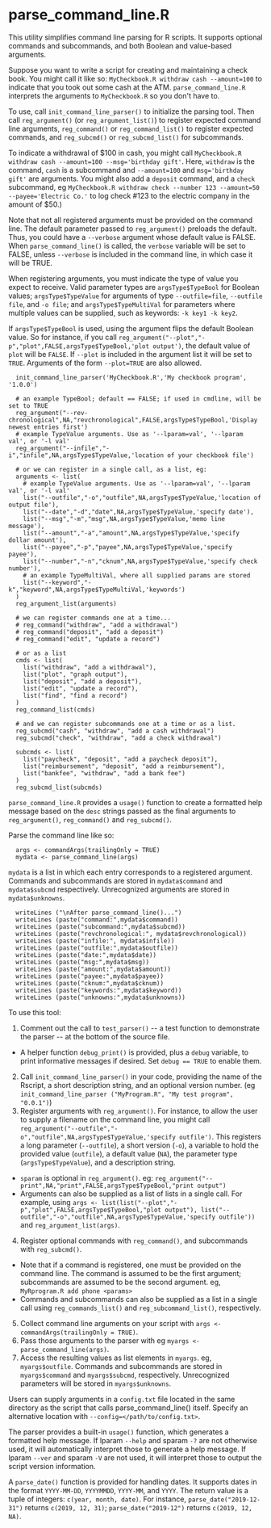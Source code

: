 # parse_command_line.R
This utility simplifies command line parsing for R scripts. It supports optional commands and subcommands, and both Boolean and value-based arguments. 

Suppose you want to write a script for creating and maintaining a check book. You might call it like so: `MyCheckbook.R withdraw cash --amount=100` to indicate that you took out some cash at the ATM. `parse_command_line.R` interprets the arguments to `MyCheckbook.R` so you don't have to. 

To use, call `init_command_line_parser()` to initialize the parsing tool. Then call `reg_argument()` (or `reg_argument_list()`) to register expected command line arguments, `reg_command()` or `reg_command_list()` to register expected commands, and `reg_subcmd()` or `reg_subcmd_list()` for subcommands. 

To indicate a withdrawal of $100 in cash, you might call `MyCheckbook.R withdraw cash --amount=100 --msg='birthday gift'`. Here, `withdraw` is the command, `cash` is a subcommand and `--amount=100` and `msg='birthday gift'` are arguments. You might also add a `deposit` command, and a `check` subcommand, eg `MyCheckbook.R withdraw check --number 123 --amount=50 --payee='Electric Co.'` to log check #123 to the electric company in the amount of $50.)

Note that not all registered arguments must be provided on the command line. The default parameter passed to `reg_argument()` preloads the default. Thus, you could have a `--verbose` argument whose default value is FALSE. When `parse_command_line()` is called, the `verbose` variable will be set to FALSE, unless `--verbose` is included in the command line, in which case it will be TRUE.

When registering arguments, you must indicate the type of value you expect to receive. Valid parameter types are `argsType$TypeBool` for Boolean values; `argsType$TypeValue` for arguments of type `--outfile=file`, `--outfile file`, and `-o file`; and `argsType$TypeMultiVal` for parameters where multiple values can be supplied, such as keywords: `-k key1 -k key2`. 

If `argsType$TypeBool` is used, using the argument flips the default Boolean value. So for instance, if you call `reg_argument("--plot","-p","plot",FALSE,argsType$TypeBool,'plot output')`, the default value of `plot` will be `FALSE`. If `--plot` is included in the argument list it will be set to `TRUE`. Arguments of the form `--plot=TRUE` are also allowed.

```
  init_command_line_parser('MyCheckbook.R','My checkbook program', '1.0.0')

  # an example TypeBool; default == FALSE; if used in cmdline, will be set to TRUE
  reg_argument("--rev-chronological",NA,"revchronological",FALSE,argsType$TypeBool,'Display newest entries first')
  # example TypeValue arguments. Use as '--lparam=val', '--lparam val', or '-l val'
  reg_argument("--infile","-i","infile",NA,argsType$TypeValue,'location of your checkbook file')

  # or we can register in a single call, as a list, eg:
  arguments <- list(
    # example TypeValue arguments. Use as '--lparam=val', '--lparam val', or '-l val'
    list("--outfile","-o","outfile",NA,argsType$TypeValue,'location of output file'),
    list("--date","-d","date",NA,argsType$TypeValue,'specify date'),
    list("--msg","-m","msg",NA,argsType$TypeValue,'memo line message'),
    list("--amount","-a","amount",NA,argsType$TypeValue,'specify dollar amount'),
    list("--payee","-p","payee",NA,argsType$TypeValue,'specify payee'),
    list("--number","-n","cknum",NA,argsType$TypeValue,'specify check number'),
    # an example TypeMultiVal, where all supplied params are stored
    list("--keyword","-k","keyword",NA,argsType$TypeMultiVal,'keywords')
  )
  reg_argument_list(arguments)
  
  # we can register commands one at a time...
  # reg_command("withdraw", "add a withdrawal")
  # reg_command("deposit", "add a deposit")
  # reg_command("edit", "update a record")
  
  # or as a list
  cmds <- list(
    list("withdraw", "add a withdrawal"),
    list("plot", "graph output"),
    list("deposit", "add a deposit"),
    list("edit", "update a record"),
    list("find", "find a record")
  )
  reg_command_list(cmds)

  # and we can register subcommands one at a time or as a list.
  reg_subcmd("cash", "withdraw", "add a cash withdrawal")
  reg_subcmd("check", "withdraw", "add a check withdrawal")

  subcmds <- list(
    list("paycheck", "deposit", "add a paycheck deposit"),
    list("reimbursement", "deposit", "add a reimbursement"),
    list("bankfee", "withdraw", "add a bank fee")
  )
  reg_subcmd_list(subcmds)
``` 

`parse_command_line.R` provides a `usage()` function to create a formatted help message based on the `desc` strings passed as the final arguments to `reg_argument()`, `reg_command()` and `reg_subcmd()`.

Parse the command line like so: 

```
  args <- commandArgs(trailingOnly = TRUE)
  mydata <- parse_command_line(args)
```

`mydata` is a list in which each entry corresponds to a registered argument. Commands and subcommands are stored in `mydata$command` and `mydata$subcmd` respectively. Unrecognized arguments are stored in `mydata$unknowns`.

```
  writeLines ("\nAfter parse_command_line()...")
  writeLines (paste("command:",mydata$command))
  writeLines (paste("subcommand:",mydata$subcmd))
  writeLines (paste("revchronological:", mydata$revchronological))
  writeLines (paste("infile:", mydata$infile))
  writeLines (paste("outfile:",mydata$outfile))
  writeLines (paste("date:",mydata$date))
  writeLines (paste("msg:",mydata$msg))
  writeLines (paste("amount:",mydata$amount))
  writeLines (paste("payee:",mydata$payee))
  writeLines (paste("cknum:",mydata$cknum))
  writeLines (paste("keywords:",mydata$keyword))
  writeLines (paste("unknowns:",mydata$unknowns))
```

To use this tool:
1) Comment out the call to `test_parser()` -- a test function to demonstrate the parser -- at the bottom of the source file.
- A helper function `debug_print()` is provided, plus a `debug` variable, to print informative messages if desired. Set `debug == TRUE` to enable them.
2) Call `init_command_line_parser()` in your code, providing the name of the Rscript, a short description string, and an optional version number. (eg `init_command_line_parser ("MyProgram.R", "My test program", "0.0.1")`) 
3) Register arguments with `reg_argument()`. For instance, to allow the user to supply a filename on the command line, you might call `reg_argument("--outfile","-o","outfile",NA,argsType$TypeValue,'specify outfile')`. This registers a long parameter (`--outfile`), a short version (`-o`), a variable to hold the provided value (`outfile`), a default value (`NA`), the parameter type (`argsType$TypeValue`), and a description string. 
- `sparam` is optional in `reg_argument()`. eg: `reg_argument("--print",NA,"print",FALSE,argsType$TypeBool,"print output")`
- Arguments can also be supplied as a list of lists in a single call. For example, using `args <- list(list("--plot","-p","plot",FALSE,argsType$TypeBool,"plot output"), list("--outfile","-o","outfile",NA,argsType$TypeValue,'specify outfile'))` and `reg_argument_list(args)`.
4) Register optional commands with `reg_command()`, and subcommands with `reg_subcmd()`.  
- Note that if a command is registered, one must be provided on the command line. The command is assumed to be the first argument; subcommands are assumed to be the second argument. eg, `MyRprogram.R add phone <params>`
- Commands and subcommands can also be supplied as a list in a single call using `reg_commands_list()` and `reg_subcommand_list()`, respectively.
5) Collect command line arguments on your script with `args <- commandArgs(trailingOnly = TRUE)`. 
6) Pass those arguments to the parser with eg `myargs <- parse_command_line(args)`.
7) Access the resulting values as list elements in `myargs`. eg, `myargs$outfile`. Commands and subcommands are stored in `myargs$command` and `myargs$subcmd`, respectively. Unrecognized parameters will be stored in `myargs$unknowns`.

Users can supply arguments in a `config.txt` file located in the same directory as the script that calls parse_command_line() itself. Specify an alternative location with `--config=</path/to/config.txt>`.

The parser provides a built-in `usage()` function, which generates a formatted help message. If lparam `--help` and sparam `-?` are not otherwise used, it will automatically interpret those to generate a help message. If lparam `--ver` and sparam `-V` are not used, it will interpret those to output the script version information. 

A `parse_date()` function is provided for handling dates. It supports dates in the format `YYYY-MM-DD`, `YYYYMMDD`, `YYYY-MM`, and `YYYY`. The return value is a tuple of integers: `c(year, month, date)`. For instance, `parse_date("2019-12-31")` returns `c(2019, 12, 31)`; `parse_date("2019-12")` returns `c(2019, 12, NA)`.
